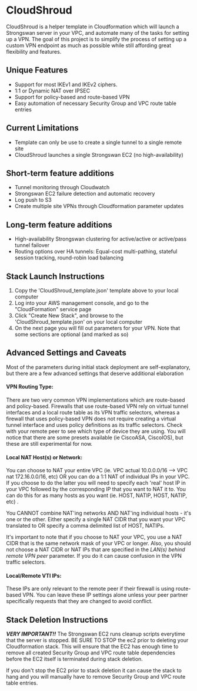# CloudShroud
CloudShroud is a helper template in Cloudformation which will launch a Strongswan server in your VPC, and automate many of the tasks for setting up a VPN.
The goal of this project is to simplify the process of setting up a custom VPN endpoint as much as possible while still affording great flexibility and
features.

## Unique Features
- Support for most IKEv1 and IKEv2 ciphers. 
- 1:1 or Dynamic NAT over IPSEC
- Support for policy-based and route-based VPN
- Easy automation of necessary Security Group and VPC route table entries

## Current Limitations
- Template can only be use to create a single tunnel to a single remote site
- CloudShroud launches a single Strongswan EC2 (no high-availability)

## Short-term feature additions
- Tunnel monitoring through Cloudwatch
- Strongswan EC2 failure detection and automatic recovery
- Log push to S3
- Create multiple site VPNs through Cloudformation parameter updates

## Long-term feature additions
- High-availability Strongswan clustering for active/active or active/pass tunnel failover
- Routing options over HA tunnels: Equal-cost multi-pathing, stateful session tracking, round-robin load balancing

## Stack Launch Instructions
1) Copy the 'CloudShroud_template.json' template above to your local computer
2) Log into your AWS management console, and go to the "CloudFormation" service page
3) Click "Create New Stack", and browse to the 'CloudShroud_template.json' on your local computer
4) On the next page you will fill out parameters for your VPN. Note that some sections are optional (and marked as so)

## Advanced Settings and Caveats
Most of the parameters during initial stack deployment are self-explanatory, but there are a few advanced settings that deserve additional elaboration
#### VPN Routing Type: 
There are two very common VPN implementations which are route-based and policy-based. Firewalls that use route-based VPN rely on virtual tunnel interfaces and a local route table as its VPN traffic selectors, whereas a firewall that uses policy-based VPN does not require creating a virtual tunnel interface and uses policy definitions as its traffic selectors. Check with your remote peer to see which type of device they are using. You will notice that there are some presets available (ie CiscoASA, CiscoIOS), but these are still experimental for now.

#### Local NAT Host(s) or Network: 
You can choose to NAT your entire VPC (ie. VPC actual 10.0.0.0/16 --> VPC nat 172.16.0.0/16, etc) OR you can do a 1:1 NAT of individual IPs in your VPC. If you choose to do the latter you will need to specify each 'real' host IP in your VPC followed by the corresponding IP that you want to NAT it to. You can do this for as many hosts as you want (ie. HOST, NATIP, HOST, NATIP, etc) .

You CANNOT combine NAT'ing networks AND NAT'ing individual hosts - it's one or the other. Either specify a single NAT CIDR that you want your VPC translated to OR specify a comma delimited list of HOST, NATIPs.

It's important to note that if you choose to NAT your VPC, you use a NAT CIDR that is the same network mask of your VPC or longer. Also, you should not choose a NAT CIDR or NAT IPs that are specified in the *LAN(s) behind remote VPN peer* parameter. If you do it can cause confusion in the VPN traffic selectors.

#### Local/Remote VTI IPs:
These IPs are only relevant to the remote peer if their firewall is using route-based VPN. You can leave these IP settings alone unless your peer partner specifically requests that they are changed to avoid conflict.

## Stack Deletion Instructions
**_VERY IMPORTANT!!_**
The Strongswan EC2 runs cleanup scripts everytime that the server is stopped. BE SURE TO STOP the ec2 prior to deleting your Cloudformation stack. This will ensure that the EC2 has enough time to remove all created Security Group and VPC route table dependencies before the EC2 itself is terminated during stack deletion.

If you don't stop the EC2 prior to stack deletion it can cause the stack to hang and you will manually have to remove Security Group and VPC route table entries.



